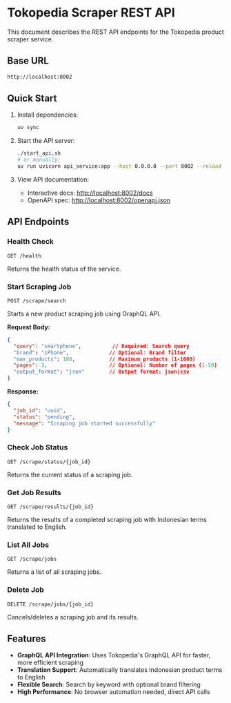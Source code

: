 # Tokopedia Scraper REST API

This document describes the REST API endpoints for the Tokopedia product scraper service.

## Base URL

```bash
http://localhost:8002
```

## Quick Start

1. Install dependencies:

   ```bash
   uv sync
   ```

2. Start the API server:

   ```bash
   ./start_api.sh
   # or manually:
   uv run uvicorn api_service:app --host 0.0.0.0 --port 8002 --reload
   ```

3. View API documentation:
   - Interactive docs: <http://localhost:8002/docs>
   - OpenAPI spec: <http://localhost:8002/openapi.json>

## API Endpoints

### Health Check

```http
GET /health
```

Returns the health status of the service.

### Start Scraping Job

```http
POST /scrape/search
```

Starts a new product scraping job using GraphQL API.

**Request Body:**

```json
{
  "query": "smartphone",          // Required: Search query
  "brand": "iPhone",             // Optional: Brand filter
  "max_products": 100,           // Maximum products (1-1000)
  "pages": 3,                    // Optional: Number of pages (1-50)
  "output_format": "json"        // Output format: json|csv
}
```

**Response:**

```json
{
  "job_id": "uuid",
  "status": "pending",
  "message": "Scraping job started successfully"
}
```

### Check Job Status

```http
GET /scrape/status/{job_id}
```

Returns the current status of a scraping job.

### Get Job Results

```http
GET /scrape/results/{job_id}
```

Returns the results of a completed scraping job with Indonesian terms translated to English.

### List All Jobs

```http
GET /scrape/jobs
```

Returns a list of all scraping jobs.

### Delete Job

```http
DELETE /scrape/jobs/{job_id}
```

Cancels/deletes a scraping job and its results.

## Features

- **GraphQL API Integration**: Uses Tokopedia's GraphQL API for faster, more efficient scraping
- **Translation Support**: Automatically translates Indonesian product terms to English
- **Flexible Search**: Search by keyword with optional brand filtering
- **High Performance**: No browser automation needed, direct API calls
